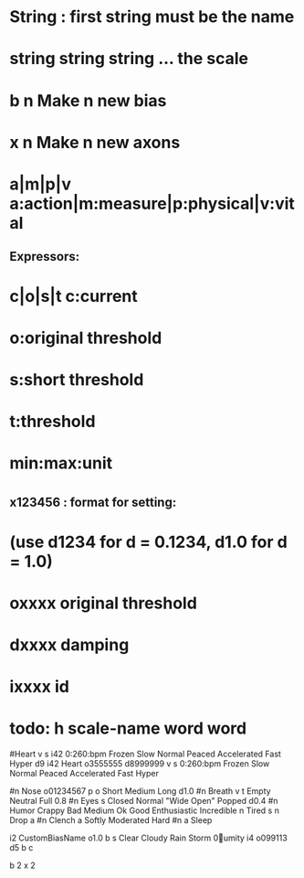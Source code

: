 # String : first string must be the name
# string string string ... the scale
# b n		Make n new bias
# x n		Make n new axons
# a|m|p|v	a:action|m:measure|p:physical|v:vital
## Expressors:
# c|o|s|t	c:current
#			o:original threshold
#			s:short threshold
#			t:threshold
# min:max:unit
#
## x123456 : format for setting:
# (use d1234 for d = 0.1234,  d1.0 for d = 1.0)
# oxxxx original threshold
# dxxxx damping 
#
# ixxxx id
#
# todo: h scale-name word word

#Heart v s i42 0:260:bpm Frozen Slow Normal Peaced Accelerated Fast Hyper d9
i42 Heart o3555555 d8999999 v s 0:260:bpm Frozen Slow Normal Peaced Accelerated Fast Hyper

#n Nose o01234567 p o Short Medium Long d1.0
#n Breath v t Empty Neutral Full 0.8
#n Eyes s Closed Normal "Wide Open" Popped d0.4
#n Humor Crappy Bad Medium Ok Good Enthusiastic Incredible
n Tired s
n Drop a
#n Clench a Softly Moderated Hard
#n a Sleep

i2 CustomBiasName o1.0 b s Clear Cloudy Rain Storm 0:100:umity
i4 o099113 d5 b c

b 2
x 2
